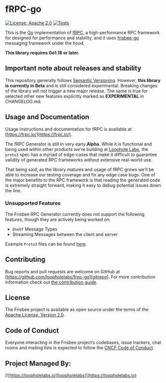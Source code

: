 # fRPC-go

[![License: Apache 2.0](https://img.shields.io/badge/License-Apache%202.0-brightgreen.svg)](https://www.apache.org/licenses/LICENSE-2.0)
[![Tests](https://github.com/loopholelabs/frpc-go/actions/workflows/tests.yml/badge.svg)](https://github.com/loopholelabs/frpc-go/actions/workflows/tests.yml)

This is the [Go](http://golang.org) implementation of [fRPC](https://frpc.io), a high-performance RPC framework for 
designed for performance and stability, and it uses [frisbee-go](https://github.com/loopholelabs/frisbee) messaging framework under the hood.

**This library requires Go1.18 or later.**

## Important note about releases and stability

This repository generally follows [Semantic Versioning](https://semver.org/). However, **this library is currently in
Beta** and is still considered experimental. Breaking changes of the library will _not_ trigger a new major release. The
same is true for selected other new features explicitly marked as
**EXPERIMENTAL** in CHANGELOG.md.

## Usage and Documentation

Usage instructions and documentation for fRPC is available at [https://frpc.io/](https://frpc.io/).

The fRPC Generator is still in very early **Alpha**. While it is functional and being used within other products
we're building at [Loophole Labs][loophomepage], the `proto3` spec has a myriad of edge-cases that make it difficult to
guarantee validity of generated RPC frameworks without extensive real-world use.

That being said, as the library matures and usage of fRPC grows we'll be able to increase our testing
coverage and fix any edge case bugs. One of the major benefits to the RPC framework is that reading the generated code
is extremely straight forward, making it easy to debug potential issues down the line.

### Unsupported Features

The Frisbee RPC Generator currently does not support the following features, though they are actively being worked on:

- `OneOf` Message Types
- Streaming Messages between the client and server

Example `Proto3` files can be found [here](/examples).

## Contributing

Bug reports and pull requests are welcome on GitHub at [https://github.com/loopholelabs/frpc-go][gitrepo]. For more
contribution information check
out [the contribution guide](https://github.com/loopholelabs/frpc-go/blob/master/CONTRIBUTING.md).

## License

The Frisbee project is available as open source under the terms of
the [Apache License, Version 2.0](http://www.apache.org/licenses/LICENSE-2.0).

## Code of Conduct

Everyone interacting in the Frisbee project’s codebases, issue trackers, chat rooms and mailing lists is expected to follow the [CNCF Code of Conduct](https://github.com/cncf/foundation/blob/master/code-of-conduct.md).

## Project Managed By:

[![https://loopholelabs.io][loopholelabs]](https://loopholelabs.io)

[gitrepo]: https://github.com/loopholelabs/frpc-go
[loopholelabs]: https://cdn.loopholelabs.io/loopholelabs/LoopholeLabsLogo.svg
[loophomepage]: https://loopholelabs.io
